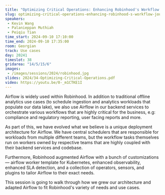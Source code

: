 ```yaml
---
title: "Optimizing Critical Operations: Enhancing Robinhood's Workflow Journey with Airflow"
slug: optimizing-critical-operations-enhancing-robinhood-s-workflow-journey-with-airflow
speakers:
 - Kevin Wang
 - Palanieppan Muthiah
 - Peiqiu Tian
time_start: 2024-09-10 17:10:00
time_end: 2024-09-10 17:35:00
room: Georgian
track: Use cases
day: 20241
timeslot: 38
gridarea: "14/5/15/6"
images: 
 - /images/sessions/2024/robinhood.jpg
slides: 2024/34-Optimizing-Critical-Operations.pdf
video: https://youtu.be/0-_m1CTKE1I
---
```


Airflow is widely used within Robinhood. In addition to traditional offline analytics use cases (to schedule ingestion and analytics workloads that populate our data lake), we also use Airflow in our backend services to orchestrate various workflows that are highly critical for the business, e.g: compliance and regulatory reporting, user facing reports and more.
 
As part of this, we have evolved what we believe is a unique deployment architecture for Airflow. We have central schedulers that are responsible for workloads from multiple different teams, but the workflow tasks themselves run on workers owned by respective teams that are highly coupled with their backend services and codebase. 
 
Furthermore, Robinhood augmented Airflow with a bunch of customizations — airflow worker template for Kubernetes, enhanced observability, enhanced SLA detection, and a collection of operators, sensors, and plugins to tailor Airflow to their exact needs.
 
This session is going to walk through how we grew our architecture and adapted Airflow to fit Robinhood's variety of needs and use cases.